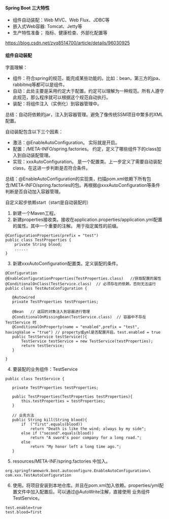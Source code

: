 #### Spring Boot 三大特性 ####

* 组件自动装配：Web MVC、Web Flux、JDBC等
* 嵌入式Web容器: Tomcat、Jetty等
* 生产特性准备； 指标、健康检查、外部化配置等

https://blog.csdn.net/zyq8514700/article/details/96030925

#### 组件自动装配 ####

字面理解： 
* 组件：符合spring的规范，能完成某些功能的。比如：bean，第三方的jpa、rabbitmq等都可以是组件。
* 自动：此处主要是采用约定大于配置。约定可以理解为一种规范。所有人遵守此规范，那么程序就可以根据这个规范自动执行。
* 装配：将组件注入（实例化）到容器管理中。

总结：自动将依赖的jar，注入到容器管理。避免了像传统SSM项目中繁多的XML配置。

自动装配包含以下三个因素：
* 激活：@EnableAutoConfiguration。 实际就是开启。
* 配置：/META-INFO/spring.factories。 约定，定义了哪些组件下的class加入到自动装配管理。
* 实现：xxxAutoConfiguration。 是一个配置类。上一步定义了需要自动装配class，在这进一步判断是否符合条件。

总结：@EnableAutoConfiguration的实现类，扫描pom.xml依赖下所有包含/META-INFO/spring.factories的包。再根据@xxxAutoConfiguration等条件
判断是否自动加入容器管理。

自定义起步依赖start（start是自动装配的）
1. 新建一个Maven工程。
2. 新建properties接收类。接收在application.properties/application.yml配置的属性。其中一个重要的注解。
用于指定属性的前缀。
 ````
 @ConfigurationProperties(prefix = "test")
 public class TestProperties {
     private String blood;
     ......
 }
 ````
3. 新建xxxAutoConfiguration配置类。定义装配的条件。

 ````
@Configuration
@EnableConfigurationProperties(TestProperties.class)   //获取配置的属性
@ConditionalOnClass(TestService.class)  // 必须存在的依赖。否则无法运行    
public class TestAutoConfiguration {
 
    @Autowired
    private TestProperties testProperties;
 
    @Bean   // 返回的对象注入到容器进行管理
    @ConditionalOnMissingBean(TestService.class)  // 容器中不存在 TestService 时
    @ConditionalOnProperty(name = "enabled",prefix = "test", havingValue = "true") // property或yml是否配置开启。test.enabled = true
    public TestService testService(){
        TestService testService = new TestService(testProperties);
        return testService;
    }
    
}
 ````

4. 要装配的业务组件：TestService

 ````
public class TestService {
 
    private TestProperties testProperties;
 
    public TestProperties(TestProperties testProperties){
        this.testProperties = testProperties;
    }
 
    // 业务方法
    public String kill(String blood){
        if  ("first".equals(blood))
            return "Death is like the wind; always by my side";
        else if ("second".equals(blood))
            return "A sword's poor company for a long road.";
        else
            return "My honor left a long time ago.";
    }
 ````

5. resources/META-INF/spring.factories 中加入。

 ````
org.springframework.boot.autoconfigure.EnableAutoConfiguration=\
com.xxx.TestAutoConfiguration
 ````

6. 使用。将项目安装到本地仓库。并且在pom.xml加入依赖。properties/yml配置文件中加入配置后。可以通过@AutoWrite注解，直接使用
业务组件 TestService。
 ````
test.enable=true
test.blood=first 
 ````

